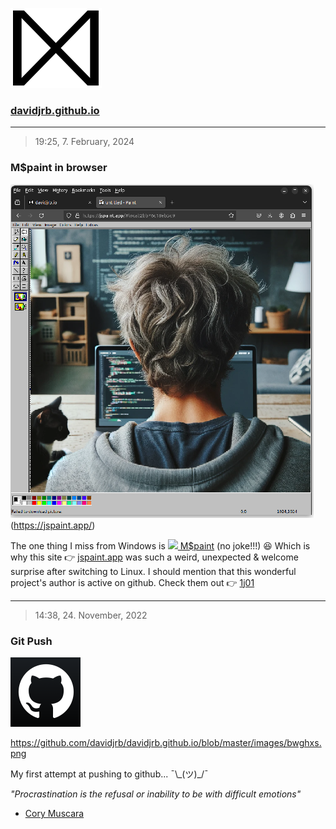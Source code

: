 ![img](https://raw.githubusercontent.com/davidjrb/davidjrb.github.io/master/images/D.svg)

### [davidjrb.github.io](https://davidjrb.github.io/)

---
>19:25, 7. February, 2024
### M$paint in browser

![technodad](images/td50p.png)(https://jspaint.app/)

The one thing I miss from Windows is [![](https://github.com/1j01/jspaint/blob/master/images/icons/32x32.png) M$paint](https://en.wikipedia.org/wiki/Microsoft_Paint) (no joke!!!) 😆 Which is why this site 👉 [jspaint.app](https://jspaint.app) was such a weird, unexpected & welcome surprise after switching to Linux. I should mention that this wonderful project's author is active on github. Check them out 👉 [1j01](https://github.com/1j01)

---
>14:38, 24. November, 2022
### Git Push
![img](https://github.com/davidjrb/davidjrb.github.io/blob/master/images/bwghxs.png)

https://github.com/davidjrb/davidjrb.github.io/blob/master/images/bwghxs.png

My first attempt at pushing to github... ¯\\\_(ツ)\_/¯

_"Procrastination is the refusal or inability to be with difficult emotions"_

- [Cory Muscara](https://twitter.com/corymuscara/status/1594717233334427656)
  
